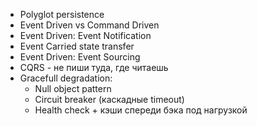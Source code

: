 - Polyglot persistence 
- Event Driven vs Command Driven
- Event Driven: Event Notification
- Event Carried state transfer
- Event Driven: Event Sourcing
- CQRS - не пиши туда, где читаешь
- Gracefull degradation:
  - Null object pattern 
  - Circuit breaker (каскадные timeout)
  - Health check + кэши спереди бэка под нагрузкой
